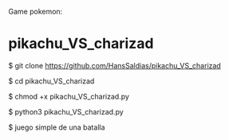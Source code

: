 Game pokemon:

# pikachu_VS_charizad

$ git clone https://github.com/HansSaldias/pikachu_VS_charizad

$ cd pikachu_VS_charizad

$ chmod +x pikachu_VS_charizad.py 

$ python3 pikachu_VS_charizad.py

$ juego simple de una batalla 

